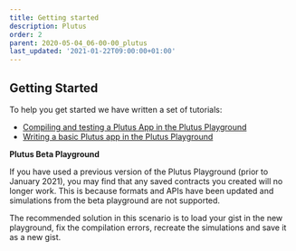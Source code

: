 ```yaml
---
title: Getting started
description: Plutus
order: 2
parent: 2020-05-04_06-00-00_plutus
last_updated: '2021-01-22T09:00:00+01:00'
---
```


## Getting Started

To help you get started we have written a set of tutorials:

- [Compiling and testing a Plutus App in the Plutus Playground](https://plutus.readthedocs.io/en/latest/plutus/tutorials/plutus-playground.html)
- [Writing a basic Plutus app in the Plutus Playground](https://plutus.readthedocs.io/en/latest/plutus/tutorials/basic-apps.html)

**Plutus Beta Playground**

If you have used a previous version of the Plutus Playground (prior to January 2021), you may find that any saved contracts you created will no longer work. This is because formats and APIs have been updated and simulations from the beta playground are not supported.

The recommended solution in this scenario is to load your gist in the new playground, fix the compilation errors, recreate the simulations and save it as a new gist.

